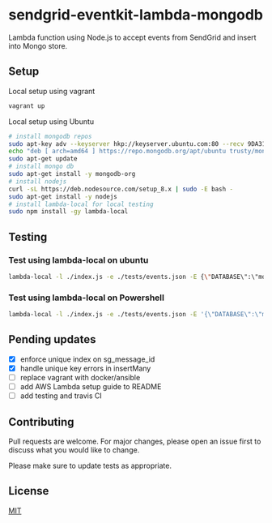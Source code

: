 # sendgrid-eventkit-lambda-mongodb

Lambda function using Node.js to accept events from SendGrid and insert into Mongo store.

## Setup

Local setup using vagrant

```bash
vagrant up
```

Local setup using Ubuntu
```bash
# install mongodb repos
sudo apt-key adv --keyserver hkp://keyserver.ubuntu.com:80 --recv 9DA31620334BD75D9DCB49F368818C72E52529D4
echo "deb [ arch=amd64 ] https://repo.mongodb.org/apt/ubuntu trusty/mongodb-org/4.0 multiverse" | sudo tee /etc/apt/sources.list.d/mongodb-org-4.0.list
sudo apt-get update
# install mongo db
sudo apt-get install -y mongodb-org
# install nodejs
curl -sL https://deb.nodesource.com/setup_8.x | sudo -E bash -
sudo apt-get install -y nodejs 
# install lambda-local for local testing
sudo npm install -gy lambda-local
```

## Testing

### Test using lambda-local on ubuntu
```bash
lambda-local -l ./index.js -e ./tests/events.json -E {\"DATABASE\":\"mongodb://localhost:27017/evie\"}
```

### Test using lambda-local on Powershell
```bash
lambda-local -l ./index.js -e ./tests/events.json -E '{\"DATABASE\":\"mongodb://localhost:27017/evie\"}'
```

## Pending updates
- [X] enforce unique index on sg_message_id
- [X] handle unique key errors in insertMany
- [ ] replace vagrant with docker/ansible
- [ ] add AWS Lambda setup guide to README
- [ ] add testing and travis CI

## Contributing
Pull requests are welcome. For major changes, please open an issue first to discuss what you would like to change.

Please make sure to update tests as appropriate.

## License
[MIT](https://choosealicense.com/licenses/mit/)